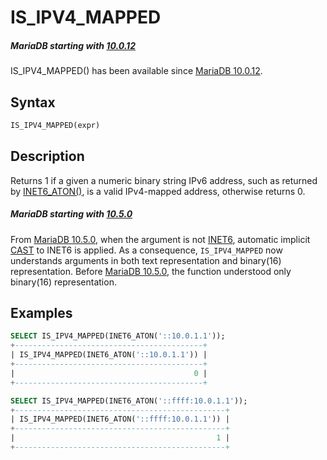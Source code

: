 # IS_IPV4_MAPPED

##### MariaDB starting with [10.0.12](/kb/en/mariadb-10012-release-notes/)

IS_IPV4_MAPPED() has been available since [MariaDB 10.0.12](/kb/en/mariadb-10012-release-notes/).

## Syntax

```sql
IS_IPV4_MAPPED(expr)
```

## Description

Returns 1 if a given a numeric binary string IPv6 address, such as returned by [INET6_ATON()](/built-in-functions/secondary-functions/miscellaneous-functions/inet6_aton/), is a valid IPv4-mapped address, otherwise returns 0.

##### MariaDB starting with [10.5.0](/kb/en/mariadb-1050-release-notes/)

From [MariaDB 10.5.0](/kb/en/mariadb-1050-release-notes/), when the argument is not [INET6](/columns-storage-engines-and-plugins/data-types/string-data-types/inet6/), automatic implicit [CAST](/built-in-functions/string-functions/cast/) to INET6 is applied. As a consequence, `IS_IPV4_MAPPED` now understands arguments in both text representation and binary(16) representation. Before [MariaDB 10.5.0](/kb/en/mariadb-1050-release-notes/), the function understood only binary(16) representation.

## Examples

```sql
SELECT IS_IPV4_MAPPED(INET6_ATON('::10.0.1.1'));
+------------------------------------------+
| IS_IPV4_MAPPED(INET6_ATON('::10.0.1.1')) |
+------------------------------------------+
|                                        0 |
+------------------------------------------+

SELECT IS_IPV4_MAPPED(INET6_ATON('::ffff:10.0.1.1'));
+-----------------------------------------------+
| IS_IPV4_MAPPED(INET6_ATON('::ffff:10.0.1.1')) |
+-----------------------------------------------+
|                                             1 |
+-----------------------------------------------+
```